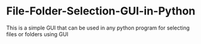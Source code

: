 # File-Folder-Selection-GUI-in-Python
This is a simple GUI that can be used in any python program for selecting files or folders using GUI
